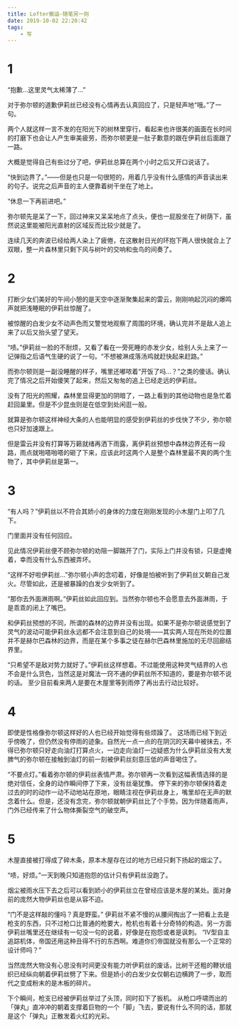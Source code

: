 ```yaml
---
title: Lofter搬运-随笔另一则
date: 2019-10-02 22:20:42
tags:
    - 写
---
```

# 1

“抱歉…这里灵气太稀薄了…”  

对于弥尔顿的道歉伊莉丝已经没有心情再去认真回应了，只是轻声地“哦。”了一句。  

两个人就这样一言不发的在阳光下的树林里穿行，看起来也许很美的画面在长时间的打磨下也会让人产生审美疲劳，而弥尔顿更是一肚子歉意的跟在伊莉丝后面跟了一路。<!-- more -->

大概是觉得自己有些过分了吧，伊莉丝总算在两个小时之后又开口说话了。  

“快到边界了。”——但是也只是一句很短的，用着几乎没有什么感情的声音读出来的句子。说完之后声音的主人便靠着树干坐在了地上。  

“休息一下再前进吧。”  

弥尔顿先是呆了一下，回过神来又呆呆地点了点头，便也一屁股坐在了树荫下，虽然说这里能被阳光直射的区域反而比较少就是了。  

连续几天的奔波已经给两人染上了疲倦，在这散射日光的环抱下两人很快就合上了双眼，整一片森林里只剩下风与树叶的交响和虫鸟的间奏了。  

# 2

打断少女们美好的午间小憩的是天空中逐渐聚集起来的雷云，刚刚响起沉闷的爆鸣声就把浅睡眠的伊莉丝惊醒了。  

被惊醒的白发少女不动声色而又警觉地观察了周围的环境，确认完并不是敌人追上来了以后又抬头望了望天。  

“啧。”伊莉丝一脸的不耐烦，又看了看在一旁死睡的赤发少女，给别人头上来了一记弹指之后语气生硬的说了一句。“不想被淋成落汤鸡就赶快起来赶路。”  

而弥尔顿则是一副没睡醒的样子，嘴里还嘟哝着“开饭了吗…？”之类的傻话。确认完了情况之后开始傻笑了起来，然后又匆匆的追上已经走远的伊莉丝。  

没有了阳光的照耀，森林里显得更加的阴暗了，一路上看到的其他动物也是急忙着赶回巢里。但是不少昆虫则是在低空到处闲逛一般。  

就算是弥尔顿这样神经大条的人也能明显的感受到伊莉丝的步伐快了不少，弥尔顿也只好加速跟上。  

但是雷云并没有打算等万籁就绪再洒下雨露，离伊莉丝预想中森林边界还有一段路，雨点就啪嗒啪嗒的砸了下来，应该此时这两个人是整个森林里最不爽的两个生物了，其中伊莉丝是第一。  

# 3

“有人吗？”伊莉丝以不符合其娇小的身体的力度在刚刚发现的小木屋门上叩了几下。  

门里面并没有任何回应。  

见此情况伊莉丝便不顾弥尔顿的劝阻一脚踹开了门，实际上门并没有锁，只是虚掩着，幸而没有什么东西被弄坏。  

“这样不好啦伊莉丝…”弥尔顿小声的念叨着，好像是怕被听到了伊莉丝又朝自己发火。尽管如此，还是被暴躁的白发少女听到了。  

“那你去外面淋雨啊。”伊莉丝如此回应到。当然弥尔顿也不会愿意去外面淋雨，于是乖乖的闭上了嘴巴。  

和伊莉丝预想的不同，所谓的森林的边界并没有出现。如果不是弥尔顿说感觉到了灵气的波动可能伊莉丝永远都不会注意到自己的处境——其实两人现在所处的位置并不是赫尔巴森林的边界，而是在某个多事之徒在赫尔巴森林里施加的无尽回廊结界里。   

“只希望不是敌对势力就好了。”伊莉丝这样想着。不过能使用这种灵气结界的人也不会是什么货色，当然这是对魔法一窍不通的伊莉丝所不知道的，要是弥尔顿不说的话。 至少目前看来两人是要在木屋里等到雨停了再出去行动比较好。  

# 4

即使是性格像弥尔顿这样好的人也已经开始觉得有些烦躁了。 这场雨已经下到近乎傍晚了，但仍然没有停雨的迹象。自然光一点一点的在阴沉的天幕中被抹去，不得已弥尔顿只好走向油灯打算点火，一边走向油灯一边疑惑为什么伊莉丝没有大发脾气的弥尔顿在接触到油灯的前一刻被伊莉丝刻意压低的声音喝住了。   

“不要点灯。”看着弥尔顿的伊莉丝表情严肃。弥尔顿再一次看到这幅表情选择的是绝对信任，全身的动作瞬间停了下来，没有丝毫犹豫。 停下来的弥尔顿保持着走过去的时的动作一动不动地站在原地，眼睛注视在伊莉丝身上，嘴里却在无声的默念着什么。但是，还没有念完，弥尔顿就朝伊莉丝比了个手势。因为伴随着雨声，门外已经传来了什么物体撕裂空气的破空声。  

# 5

木屋直接被打得成了碎木条，原本木屋存在过的地方已经只剩下扬起的烟尘了。   

“啧，好烦。”一天到晚只知道抱怨的估计只有伊莉丝没跑了。  

烟尘被雨水压下去之后可以看到娇小的伊莉丝立在曾经应该是木屋的某处。面对身前的庞然大物伊莉丝也是从容不迫。  

“门不是这样敲的懂吗？真是野蛮。” 伊莉丝不紧不慢的从腰间掏出了一把看上去是枪支的东西，只不过枪口比普通的枪要大，枪机也有着十分奇特的构造。另一方面伊莉丝嘴里还在继续有一句没一句的说着，好像是在抱怨或者是讽刺。 “IV型自主追踪机体，帝国还用这种丑得不行的东西啊。难道你们帝国就没有那么一个正常的设计师吗？”  

当然庞然大物没有心思没有时间更没有能力听伊莉丝的废话，比树干还粗的鞭状组织已经纵向朝着伊莉丝劈了下来。但是娇小的白发少女仅朝右边横跨了一步，取而代之变成粉末的是木板的碎片。  

下个瞬间，枪支已经被伊莉丝举过了头顶，同时扣下了扳机。 从枪口呼啸而出的「弹丸」直冲冲的朝着支撑着巨物的一个「脚」飞去，要说有什么不同的话，那就是这个「弹丸」正散发着火红的光彩。  